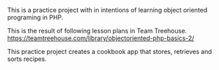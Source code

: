 This is a practice project with in intentions of learning object oriented programing in PHP. 

This is the result of following lesson plans in Team Treehouse. 
https://teamtreehouse.com/library/objectoriented-php-basics-2/

This practice project creates a cookbook app that stores, retrieves and sorts recipes. 